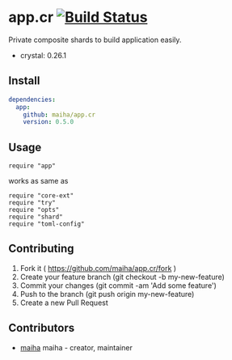 # app.cr [![Build Status](https://travis-ci.org/maiha/app.cr.svg?branch=master)](https://travis-ci.org/maiha/app.cr)

Private composite shards to build application easily.

- crystal: 0.26.1

## Install

```yaml
dependencies:
  app:
    github: maiha/app.cr
    version: 0.5.0
```

## Usage

```crystal
require "app"
```

works as same as

```crystal
require "core-ext"
require "try"
require "opts"
require "shard"
require "toml-config"
```

## Contributing

1. Fork it ( https://github.com/maiha/app.cr/fork )
2. Create your feature branch (git checkout -b my-new-feature)
3. Commit your changes (git commit -am 'Add some feature')
4. Push to the branch (git push origin my-new-feature)
5. Create a new Pull Request

## Contributors

- [maiha](https://github.com/maiha) maiha - creator, maintainer
